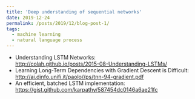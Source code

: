 ```yaml
---
title: 'Deep understanding of sequential networks'
date: 2019-12-24
permalink: /posts/2019/12/blog-post-1/
tags:
  - machine learning
  - natural language process
---
```


* Understanding LSTM Networks:  
<http://colah.github.io/posts/2015-08-Understanding-LSTMs/>
* Learning Long-Term Dependencies with Gradient Descent is Difficult:  
<http://ai.dinfo.unifi.it/paolo//ps/tnn-94-gradient.pdf>
* An efficient, batched LSTM implementation:  
<https://gist.github.com/karpathy/587454dc0146a6ae21fc>
